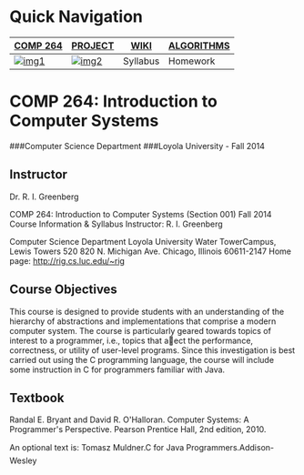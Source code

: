 [img1]:https://raw.githubusercontent.com/jlroo/Data_Warehouse_Mining/master/RESOURCES/IMG/HOME_IMG.png
[img2]:https://raw.githubusercontent.com/jlroo/Data_Warehouse_Mining/master/RESOURCES/IMG/DOCUMENTATION_IMG.png


# Quick Navigation

[COMP 264](https://github.com/jlroo/Data_Warehouse_Mining/wiki/SYLLABUS#comp-264-introduction-to-computer-systems)|[PROJECT](https://github.com/jlroo/Data_Warehouse_Mining/wiki/PROJECT)|[WIKI](https://github.com/jlroo/Data_Warehouse_Mining/wiki/DOCUMENTATION)|[ALGORITHMS](https://github.com/jlroo/Data_Warehouse_Mining/wiki/DATA-MINING-ALGORITHMS)|
---|---|---|---|	
[![img1]](https://github.com/jlroo/Data_Warehouse_Mining/wiki/SYLLABUS#)| [![img2]](https://github.com/jlroo/Data_Warehouse_Mining/wiki/DOCUMENTATION) | Syllabus | Homework |

COMP 264: Introduction to Computer Systems
================
###Computer Science Department 
###Loyola University - Fall 2014

## Instructor
Dr. R. I. Greenberg

COMP 264: Introduction to Computer Systems (Section 001)
Fall 2014 Course Information & Syllabus
Instructor: R. I. Greenberg

Computer Science Department
Loyola University
Water TowerCampus, Lewis Towers 520
820 N. Michigan Ave.
Chicago, Illinois 60611-2147
Home page: http://rig.cs.luc.edu/~rig

## Course Objectives

This course is designed to provide students with an understanding of the hierarchy
of abstractions and implementations that comprise a modern computer system. The course is particularly
geared towards topics of interest to a programmer, i.e., topics that aect the performance, correctness, or
utility of user-level programs. Since this investigation is best carried out using the C programming language,
the course will include some instruction in C for programmers familiar with Java.

## Textbook
Randal E. Bryant and David R. O'Halloran.
Computer Systems: A Programmer's Perspective.
Pearson Prentice Hall, 2nd edition, 2010.

An optional text is: 
Tomasz Muldner.C for Java Programmers.Addison-Wesley
